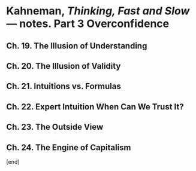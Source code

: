 # Kahneman, _Thinking, Fast and Slow_ — notes. Part 3 Overconfidence

## Ch. 19. The Illusion of Understanding

## Ch. 20. The Illusion of Validity

## Ch. 21. Intuitions vs. Formulas

## Ch. 22. Expert Intuition When Can We Trust It?

## Ch. 23. The Outside View

## Ch. 24. The Engine of Capitalism

[end]